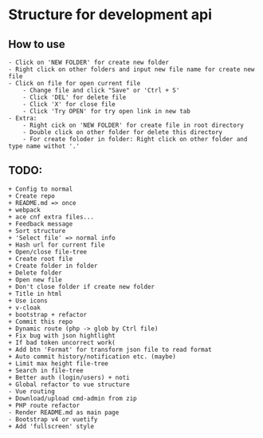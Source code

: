 
# Structure for development api

## How to use

	- Click on 'NEW FOLDER' for create new folder
	- Right click on other folders and input new file name for create new file
	- Click on file for open current file
		- Change file and click "Save" or 'Ctrl + S'
		- Click 'DEL' for delete file
		- Click 'X' for close file
		- Click 'Try OPEN' for try open link in new tab
	- Extra:
		- Right cick on 'NEW FOLDER' for create file in root directory
		- Double click on other folder for delete this directory
		- For create foloder in folder: Right click on other folder and type name withot '.'

## TODO:
	+ Config to normal
	+ Create repo
	+ README.md => once
	+ webpack
	+ ace cnf extra files...
	+ Feedback message
	+ Sort structure
	+ 'Select file' => normal info
	+ Hash url for current file
	+ Open/close file-tree
	+ Create root file
	+ Create folder in folder
	+ Delete folder
	+ Open new file
	+ Don't close folder if create new folder
	+ Title in html
	+ Use icons
	+ v-cloak
	+ bootstrap + refactor
	+ Commit this repo
	+ Dynamic route (php -> glob by Ctrl file)
	+ Fix bug with json hightlight
	+ If bad token uncorrect work(
	+ Add btn 'Format' for transform json file to read format
	+ Auto commit history/notification etc. (maybe)
	+ Limit max height file-tree
	+ Search in file-tree
	+ Better auth (login/users) + noti
	+ Global refactor to vue structure
	- Vue routing
	+ Download/upload cmd-admin from zip
	+ PHP route refactor
	- Render README.md as main page
	- Bootstrap v4 or vuetify
	+ Add 'fullscreen' style
